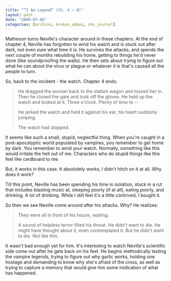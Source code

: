 ```yaml
---
title: "“I Am Legend” (Ch. 4 – 8)"
layout: post
date: "2009-07-06"
categories: [archive, broken_abbey, shu_journal]
---
```


Matheson turns Neville's character around in these chapters. At the end of
chapter 4, Neville has forgotten to wind his watch and is stuck out after dark,
not even sure what time it is. He survives the attacks, and spends the next
couple of months rebuilding his home, getting to things he'd never done (like
soundproofing the walls). He then sets about trying to figure out what he can
about the virus or plague or whatever it is that's caused all the people to
turn.

So, back to the incident - the watch. Chapter 4 ends:

> He dragged the woman back to the station wagon and tossed her in. Then he
> closed the gate and took off the gloves. He held up the watch and looked at
> it. Three o'clock. Plenty of time to --
>
> He jerked the watch and held it against his ear, his heart suddenly jumping.
>
> The watch had stopped.

It seems like such a small, stupid, neglectful thing. When you're caught in a
post-apocalyptic world populated by vampires, you remember to get home by dark.
You remember to wind your watch. Normally, something like this would irritate
the hell out of me. Characters who do stupid things like this feel like
cardboard to me.

But, it works in this case. It absolutely works, I didn't hitch on it at all.
Why does it work?

Till this point, Neville has been spending his time in isolation, stuck in a rut
that includes blasting music at, sleeping poorly (if at all), eating poorly, and
drinking. A lot of drinking. While I still feel it's a little contrived, I
bought it.

So then we see Neville come around after his attacks. Why? He realizes:

> They were all in front of his house, waiting.
>
> A sound of helpless terror filled his throat. He didn't want to die. He might
> have thought about it, even contemplated it. But he didn't want to die. Not
> like _this_.

It wasn't bad enough yet for him. It's interesting to watch Neville's scientific
side come out after he gets back on his feet. He begins methodically testing the
vampire legends, trying to figure out why garlic works, holding one hostage and
demanding to know why she's afraid of the cross, as well as trying to capture a
memory that would give him some inidication of what has happened.
